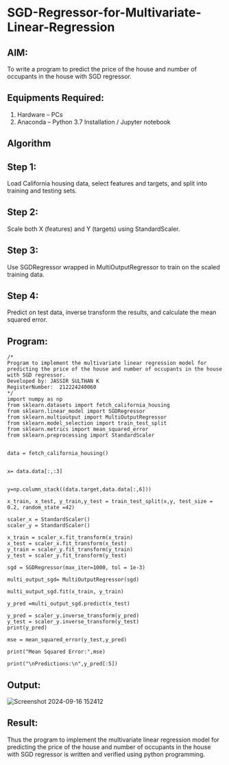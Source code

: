 # SGD-Regressor-for-Multivariate-Linear-Regression

## AIM:
To write a program to predict the price of the house and number of occupants in the house with SGD regressor.

## Equipments Required:
1. Hardware – PCs
2. Anaconda – Python 3.7 Installation / Jupyter notebook

## Algorithm
## Step 1:
Load California housing data, select features and targets, and split into training and testing sets.

## Step 2:
Scale both X (features) and Y (targets) using StandardScaler.

## Step 3:
Use SGDRegressor wrapped in MultiOutputRegressor to train on the scaled training data.

## Step 4:
Predict on test data, inverse transform the results, and calculate the mean squared error.

## Program:
```
/*
Program to implement the multivariate linear regression model for predicting the price of the house and number of occupants in the house with SGD regressor.
Developed by: JASSIR SULTHAN K 
RegisterNumber:  212224240060
*/
import numpy as np
from sklearn.datasets import fetch_california_housing
from sklearn.linear_model import SGDRegressor
from sklearn.multioutput import MultiOutputRegressor
from sklearn.model_selection import train_test_split
from sklearn.metrics import mean_squared_error
from sklearn.preprocessing import StandardScaler


data = fetch_california_housing()


x= data.data[:,:3]


y=np.column_stack((data.target,data.data[:,6]))

x_train, x_test, y_train,y_test = train_test_split(x,y, test_size = 0.2, random_state =42)

scaler_x = StandardScaler()
scaler_y = StandardScaler()

x_train = scaler_x.fit_transform(x_train)
x_test = scaler_x.fit_transform(x_test)
y_train = scaler_y.fit_transform(y_train)
y_test = scaler_y.fit_transform(y_test)

sgd = SGDRegressor(max_iter=1000, tol = 1e-3)

multi_output_sgd= MultiOutputRegressor(sgd)

multi_output_sgd.fit(x_train, y_train)

y_pred =multi_output_sgd.predict(x_test)

y_pred = scaler_y.inverse_transform(y_pred)
y_test = scaler_y.inverse_transform(y_test)
print(y_pred)

mse = mean_squared_error(y_test,y_pred)

print("Mean Squared Error:",mse)

print("\nPredictions:\n",y_pred[:5])
```

## Output:
![Screenshot 2024-09-16 152412](https://github.com/user-attachments/assets/85cd088a-b4ac-45f7-9918-34088281625d)


## Result:
Thus the program to implement the multivariate linear regression model for predicting the price of the house and number of occupants in the house with SGD regressor is written and verified using python programming.
